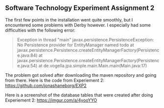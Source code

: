 ## Software Technology Experiment Assignment 2

The first few points in the installation went quite smoothly, but I encountered some problems with Derby however. I especially had some difficulties with the following error:  
>Exception in thread "main" javax.persistence.PersistenceException: No Persistence provider for EntityManager named todo
>at javax.persistence.Persistence.createEntityManagerFactory(Persistence.java:84)
>at javax.persistence.Persistence.createEntityManagerFactory(Persistence.java:54)
>at de.vogella.jpa.simple.main.Main.main(Main.java:17)
 
The problem got solved after downloading the maven repository and going from there. Here is the code from Experiement 2:
https://github.com/jonashaneborg/EXP2

Here is a screenshot of the database tables that were created after doing Experiement 2:
https://imgur.com/a/4yooYYO
